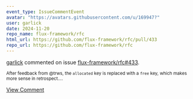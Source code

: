 ```yaml
---
event_type: IssueCommentEvent
avatar: "https://avatars.githubusercontent.com/u/169947?"
user: garlick
date: 2024-11-20
repo_name: flux-framework/rfc
html_url: https://github.com/flux-framework/rfc/pull/433
repo_url: https://github.com/flux-framework/rfc
---
```


<a href='https://github.com/garlick' target='_blank'>garlick</a> commented on issue <a href='https://github.com/flux-framework/rfc/pull/433' target='_blank'>flux-framework/rfc#433</a>.

<small>After feedback from @trws, the `allocated` key is replaced with a `free` key, which makes more sense in retrospect....</small>

<a href='https://github.com/flux-framework/rfc/pull/433' target='_blank'>View Comment</a>